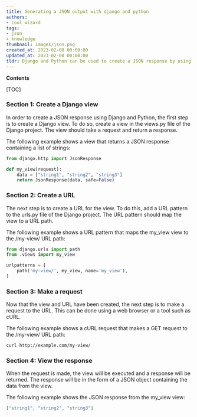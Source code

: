 ```yaml
---
title: Generating a JSON output with django and python
authors:
- cool_wizard
tags:
- json
- knowledge
thumbnail: images/json.png
created_at: 2023-02-08 00:00:00
updated_at: 2023-02-08 00:00:00
tldr: Django and Python can be used to create a JSON response by using the json.dumps() function.
---
```


**Contents**

[TOC]

### Section 1: Create a Django view

In order to create a JSON response using Django and Python, the first step is to create a Django view. To do so, create a view in the views.py file of the Django project. The view should take a request and return a response.

The following example shows a view that returns a JSON response containing a list of strings:

```python
from django.http import JsonResponse

def my_view(request):
    data = ["string1", "string2", "string3"]
    return JsonResponse(data, safe=False)
```

### Section 2: Create a URL

The next step is to create a URL for the view. To do this, add a URL pattern to the urls.py file of the Django project. The URL pattern should map the view to a URL path.

The following example shows a URL pattern that maps the my_view view to the /my-view/ URL path:

```python
from django.urls import path
from .views import my_view

urlpatterns = [
    path('my-view/', my_view, name='my_view'),
]
```

### Section 3: Make a request

Now that the view and URL have been created, the next step is to make a request to the URL. This can be done using a web browser or a tool such as cURL.

The following example shows a cURL request that makes a GET request to the /my-view/ URL path:

```bash
curl http://example.com/my-view/
```

### Section 4: View the response

When the request is made, the view will be executed and a response will be returned. The response will be in the form of a JSON object containing the data from the view.

The following example shows the JSON response from the my_view view:

```json
["string1", "string2", "string3"]
```
